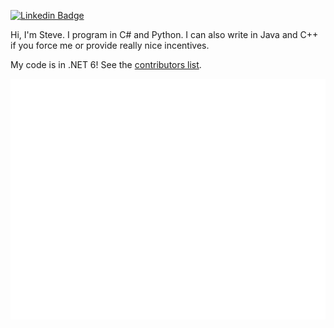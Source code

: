 [![Linkedin Badge](https://img.shields.io/badge/-Steve%20Berdy-blue?style=flat&logo=Linkedin&logoColor=white&link=https://www.linkedin.com/in/steveberdy/)](https://www.linkedin.com/in/steveberdy/)

Hi, I'm Steve. I program in C# and Python. I can also write in Java and C++ if you force me or provide really nice incentives.

My code is in .NET 6! See the [contributors list](https://dotnet.microsoft.com/en-us/thanks/v6.0.0-rc.1).

![Metrics](github-metrics.svg)
